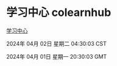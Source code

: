 # 学习中心 colearnhub
[学习中心](http://219.139.196.155:56308/colearnhub/)

2024年 04月 02日 星期二 04:30:03 CST

2024年 04月 01日 星期一 20:30:03 GMT
